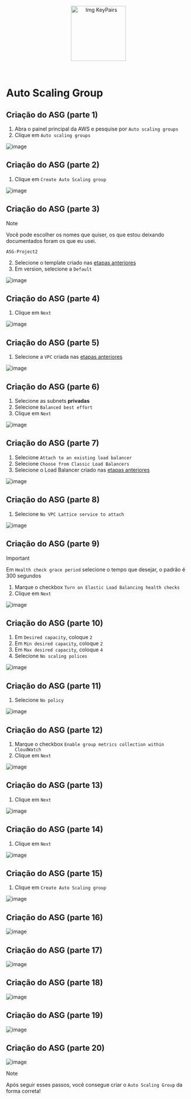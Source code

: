 <p align="center">
  <img src="https://github.com/user-attachments/assets/48ed9007-ee4e-4836-96af-0f8cf9ed0d81" alt="Img KeyPairs" width="150">
</p>
<br>

# Auto Scaling Group

## Criação do ASG (parte 1)

1. Abra o painel principal da AWS e pesquise por `Auto scaling groups`
2. Clique em `Auto scaling groups`

![image](https://github.com/user-attachments/assets/02d1cf93-a2ac-4149-9b13-2c9f21062117)

## Criação do ASG (parte 2)

1. Clique em `Create Auto Scaling group`

![image](https://github.com/user-attachments/assets/529c97f0-80a9-42cb-9ea9-30e9635d5c11)

## Criação do ASG (parte 3)

> [!NOTE]
> Você pode escolher os nomes que quiser, os que estou deixando documentados foram os que eu usei.

`ASG-Project2`

2. Selecione o template criado nas [etapas anteriores](https://github.com/andrrade/Project2-CompassUOL-DevSecOps/blob/main/03-Projeto/01-Launch-Template/README.md)
3. Em version, selecione a `Default`

![image](https://github.com/user-attachments/assets/d49e2ff6-9b0f-4897-88c7-e635cd632d68)

## Criação do ASG (parte 4)

1. Clique em `Next`

![image](https://github.com/user-attachments/assets/b3857e9c-9361-4736-952b-74cb94bee7f2)

## Criação do ASG (parte 5)

1. Selecione a `VPC` criada nas [etapas anteriores](https://github.com/andrrade/Project2-CompassUOL-DevSecOps/blob/main/02-Dependencias/01-VPC/README.md)

![image](https://github.com/user-attachments/assets/b9285afc-93a1-40fb-ba59-808bbfb99809)

## Criação do ASG (parte 6)

1. Selecione as subnets **privadas**
2. Selecione `Balanced best effort`
3. Clique em `Next`

![image](https://github.com/user-attachments/assets/d067d75f-ee7a-4b79-97ab-30c1cf401a89)

## Criação do ASG (parte 7)

1. Selecione `Attach to an existing load balancer`
2. Selecione `Choose from Classic Load Balancers`
3. Selecione o Load Balancer criado nas [etapas anteriores](https://github.com/andrrade/Project2-CompassUOL-DevSecOps/blob/main/03-Projeto/02-Load-Balancer/README.md)

![image](https://github.com/user-attachments/assets/cb64c89b-bba7-4f5a-a480-886da38b3cdc)

## Criação do ASG (parte 8)

1. Selecione `No VPC Lattice service to attach`

![image](https://github.com/user-attachments/assets/58ae61bf-55fc-4d95-a7b5-bff8f7418fa2)

## Criação do ASG (parte 9)

> [!IMPORTANT]
> Em `Health check grace period` selecione o tempo que desejar, o padrão é 300 segundos

1. Marque o checkbox `Turn on Elastic Load Balancing health checks`
2. Clique em `Next`

![image](https://github.com/user-attachments/assets/73195a47-a105-4f0b-865f-8b51dfa30656)

## Criação do ASG (parte 10)

1. Em `Desired capacity`, coloque `2`
2. Em `Min desired capacity`, coloque `2`
3. Em `Max desired capacity`, coloque `4`
4. Selecione `No scaling polices`

![image](https://github.com/user-attachments/assets/cbb2a6ba-2d0c-42c1-83ee-3432378a29ae)

## Criação do ASG (parte 11)

1. Selecione `No policy`

![image](https://github.com/user-attachments/assets/4804a9fa-abc8-420b-8dc6-666612a1ee71)

## Criação do ASG (parte 12)

1. Marque o checkbox `Enable group metrics collection within CloudWatch`
2. Clique em `Next`

![image](https://github.com/user-attachments/assets/99896581-46ec-4349-9c00-cf17d598dec5)

## Criação do ASG (parte 13)

1. Clique em `Next`

![image](https://github.com/user-attachments/assets/ec6c9a0a-70b8-4018-b2f6-b51959860930)

## Criação do ASG (parte 14)

1. Clique em `Next`

![image](https://github.com/user-attachments/assets/1de55719-5a3f-49a2-97ba-9e6a2bb9f8fe)

## Criação do ASG (parte 15)

1. Clique em `Create Auto Scaling group`

![image](https://github.com/user-attachments/assets/f5846749-c959-4502-a7d8-ab79e6b95515)

## Criação do ASG (parte 16)

![image](https://github.com/user-attachments/assets/deecf1b2-fcc4-4051-9ac1-0ea39354f951)

## Criação do ASG (parte 17)

![image](https://github.com/user-attachments/assets/3c32b063-6d60-4d93-bd1d-18c04f1163cd)

## Criação do ASG (parte 18)

![image](https://github.com/user-attachments/assets/a6a0ee41-c495-4681-a9cb-529942f0fbbf)

## Criação do ASG (parte 19)

![image](https://github.com/user-attachments/assets/e02bb7c0-d2c6-43ec-9a30-a782bfcf4fe1)

## Criação do ASG (parte 20)



![image](https://github.com/user-attachments/assets/f6da86b2-ff12-4e64-ab55-3419d1820a5a)

> [!NOTE]
> Após seguir esses passos, você consegue criar o `Auto Scaling Group` da forma correta!
